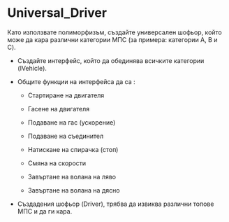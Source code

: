 Universal_Driver
========
Като използвате полиморфизъм, създайте универсален шофьор, който може да кара различни категории МПС (за примера: категории A, B и C).

- Създайте интерфейс, който да обединява всичките категории (IVehicle).

- Общите функции на интерфейса да са :

  - Стартиране на двигателя
  
  - Гасене на двигателя
  
  - Подаване на гас (ускорение)
  
  - Подаване на съединител
  
  - Натискане на спирачка (стоп)
  
  - Смяна на скорости
  
  - Завъртане на волана на ляво
  
  - Завъртане на волана на дясно

- Създадения шофьор (Driver), трябва да извиква различни топове МПС и да ги кара.